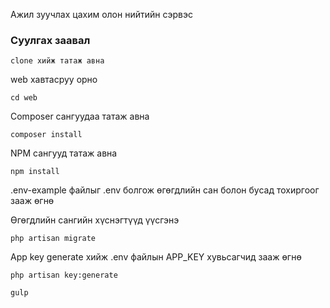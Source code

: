 Ажил зуучлах цахим олон нийтийн сэрвэс

### Суулгах заавал

```
clone хийж татаж авна
```

web хавтасруу орно

```
cd web 
```

Composer сангуудаа татаж авна

```
composer install
```

NPM сангууд татаж авна

```
npm install
```

.env-example файлыг .env болгож өгөгдлийн сан болон бусад тохиргоог зааж өгнө

Өгөгдлийн сангийн хүснэгтүүд үүсгэнэ

```
php artisan migrate
```

App key generate хийж .env файлын APP_KEY хувьсагчид зааж өгнө

```
php artisan key:generate
```

```
gulp
```

	